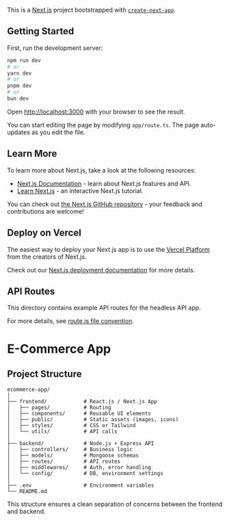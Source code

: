 This is a [Next.js](https://nextjs.org) project bootstrapped with [`create-next-app`](https://nextjs.org/docs/app/api-reference/create-next-app).

## Getting Started

First, run the development server:

```bash
npm run dev
# or
yarn dev
# or
pnpm dev
# or
bun dev
```

Open [http://localhost:3000](http://localhost:3000) with your browser to see the result.

You can start editing the page by modifying `app/route.ts`. The page auto-updates as you edit the file.

## Learn More

To learn more about Next.js, take a look at the following resources:

- [Next.js Documentation](https://nextjs.org/docs) - learn about Next.js features and API.
- [Learn Next.js](https://nextjs.org/learn) - an interactive Next.js tutorial.

You can check out [the Next.js GitHub repository](https://github.com/vercel/next.js) - your feedback and contributions are welcome!

## Deploy on Vercel

The easiest way to deploy your Next.js app is to use the [Vercel Platform](https://vercel.com/new?utm_medium=default-template&filter=next.js&utm_source=create-next-app&utm_campaign=create-next-app-readme) from the creators of Next.js.

Check out our [Next.js deployment documentation](https://nextjs.org/docs/app/building-your-application/deploying) for more details.

## API Routes

This directory contains example API routes for the headless API app.

For more details, see [route.js file convention](https://nextjs.org/docs/app/api-reference/file-conventions/route).

# E-Commerce App

## Project Structure

```
ecommerce-app/
│
├── frontend/            # React.js / Next.js App
│   ├── pages/           # Routing
│   ├── components/      # Reusable UI elements
│   ├── public/          # Static assets (images, icons)
│   ├── styles/          # CSS or Tailwind
│   └── utils/           # API calls
│
├── backend/             # Node.js + Express API
│   ├── controllers/     # Business logic
│   ├── models/          # Mongoose schemas
│   ├── routes/          # API routes
│   ├── middlewares/     # Auth, error handling
│   └── config/          # DB, environment settings
│
├── .env                 # Environment variables
└── README.md
```

This structure ensures a clean separation of concerns between the frontend and backend.
